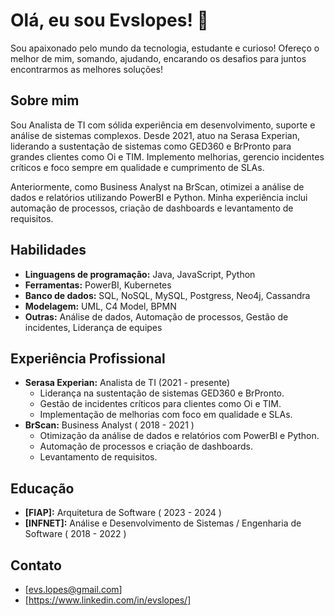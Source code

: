 # Olá, eu sou Evslopes! 👋

Sou apaixonado pelo mundo da tecnologia, estudante e curioso! Ofereço o melhor de mim, somando, ajudando, encarando os desafios para juntos encontrarmos as melhores soluções! 

## Sobre mim

Sou Analista de TI com sólida experiência em desenvolvimento, suporte e análise de sistemas complexos. Desde 2021, atuo na Serasa Experian, liderando a sustentação de sistemas como GED360 e BrPronto para grandes clientes como Oi e TIM. Implemento melhorias, gerencio incidentes críticos e foco sempre em qualidade e cumprimento de SLAs.

Anteriormente, como Business Analyst na BrScan, otimizei a análise de dados e relatórios utilizando PowerBI e Python. Minha experiência inclui automação de processos, criação de dashboards e levantamento de requisitos.

## Habilidades

* **Linguagens de programação:** Java, JavaScript, Python 
* **Ferramentas:** PowerBI, Kubernetes
* **Banco de dados:** SQL, NoSQL, MySQL, Postgress, Neo4j, Cassandra
* **Modelagem:** UML, C4 Model, BPMN
* **Outras:** Análise de dados, Automação de processos, Gestão de incidentes, Liderança de equipes

## Experiência Profissional

* **Serasa Experian:** Analista de TI (2021 - presente)
    * Liderança na sustentação de sistemas GED360 e BrPronto.
    * Gestão de incidentes críticos para clientes como Oi e TIM.
    * Implementação de melhorias com foco em qualidade e SLAs.
* **BrScan:** Business Analyst ( 2018 - 2021 )
    * Otimização da análise de dados e relatórios com PowerBI e Python.
    * Automação de processos e criação de dashboards.
    * Levantamento de requisitos.

## Educação

* **[FIAP]:** Arquitetura de Software ( 2023 - 2024 )
* **[INFNET]:** Análise e Desenvolvimento de Sistemas / Engenharia de Software ( 2018 - 2022 )

## Contato

* [evs.lopes@gmail.com]
* [https://www.linkedin.com/in/evslopes/]

